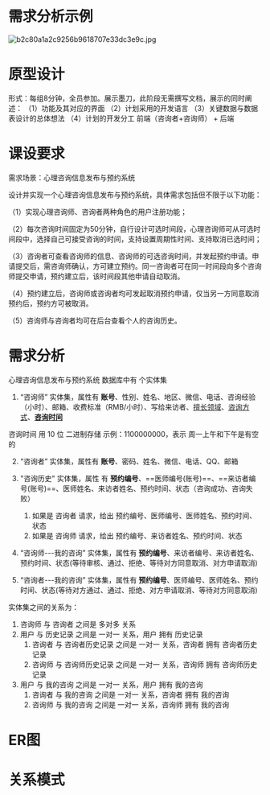 # 需求分析示例
![b2c80a1a2c9256b9618707e33dc3e9c.jpg](https://bu.dusays.com/2023/10/14/652a3d3ad375b.jpg)

# 原型设计
形式：每组8分钟，全员参加。展示墨刀，此阶段无需撰写文档，展示的同时阐述：
（1）功能及其对应的界面
（2）计划采用的开发语言
（3）关键数据与数据表设计的总体想法
（4）计划的开发分工  前端（咨询者+咨询师） + 后端
# 课设要求
需求场景：心理咨询信息发布与预约系统

设计并实现一个心理咨询信息发布与预约系统，具体需求包括但不限于以下功能：

（1）实现心理咨询师、咨询者两种角色的用户注册功能；

（2）每次咨询时间固定为50分钟，自行设计可选时间段，心理咨询师可从可选时间段中，选择自己可接受咨询的时间，支持设置周期性时间、支持取消已选时间；

（3）咨询者可查看咨询师的信息、咨询师的可选咨询时间，并发起预约申请。申请提交后，需咨询师确认，方可建立预约。同一咨询者可在同一时间段向多个咨询师提交申请，预约建立后，该时间段其他申请自动取消。

（4）预约建立后，咨询师或咨询者均可发起取消预约申请，仅当另一方同意取消预约后，预约方可被取消。

（5）咨询师与咨询者均可在后台查看个人的咨询历史。
# 需求分析
心理咨询信息发布与预约系统 数据库中有  个实体集
1. “咨询师” 实体集，属性有 **账号**、性别、姓名、地区、微信、电话、咨询经验（小时）、邮箱、收费标准（RMB/小时）、写给来访者、<u>擅长领域</u>、<u>咨询方式</u>、<u>**咨询时间**</u>

咨询时间 用 10 位 二进制存储
示例：1100000000，表示 周一上午和下午是有空的

2. “咨询者” 实体集，属性有 **账号**、密码、姓名、微信、电话、QQ、邮箱

3. "咨询历史" 实体集，属性 有 **预约编号**、==医师编号(账号)==、==来访者编号(账号)==、医师姓名、来访者姓名、预约时间、状态（咨询成功、咨询失败）
	1. 如果是 咨询者 请求，给出 预约编号、医师编号、医师姓名、预约时间、状态
	2. 如果是 咨询师 请求，给出 预约编号、来访者姓名、预约时间、状态

5. “咨询师---我的咨询” 实体集，属性有 **预约编号**、来访者编号、来访者姓名、预约时间、状态(等待审核、通过、拒绝、等待对方同意取消、对方申请取消)

6. “咨询者---我的咨询” 实体集，属性有 **预约编号**、医师编号、医师姓名、预约时间、状态(等待对方通过、通过、拒绝、对方申请取消、等待对方同意取消)

实体集之间的关系为：
1. 咨询师 与 咨询者 之间是 多对多 关系
2. 用户 与 历史记录 之间是 一对一 关系，用户 拥有 历史记录
	1. 咨询者 与 咨询者历史记录 之间是 一对一 关系，咨询者 拥有 咨询者历史记录
	2. 咨询师 与 咨询师历史记录 之间是 一对一 关系，咨询师 拥有 咨询师历史记录
3.  用户 与 我的咨询 之间是 一对一 关系，用户 拥有 我的咨询
	1. 咨询者 与 我的咨询 之间是 一对一 关系，咨询者 拥有 我的咨询
	2. 咨询师 与 我的咨询 之间是 一对一 关系，咨询师 拥有 我的咨询

# ER图 

# 关系模式